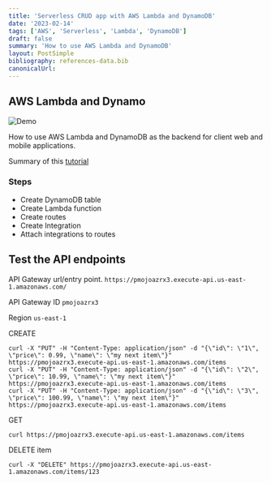 ```yaml
---
title: 'Serverless CRUD app with AWS Lambda and DynamoDB'
date: '2023-02-14'
tags: ['AWS', 'Serverless', 'Lambda', 'DynamoDB']
draft: false
summary: 'How to use AWS Lambda and DynamoDB'
layout: PostSimple
bibliography: references-data.bib
canonicalUrl:
---
```


## AWS Lambda and Dynamo

![Demo](https://i.imgur.com/8nRo6Mu.png)

How to use AWS Lambda and DynamoDB as the backend for client web and mobile applications.

Summary of this [tutorial](https://docs.aws.amazon.com/apigateway/latest/developerguide/http-api-dynamo-db.html)

### Steps

- Create DynamoDB table
- Create Lambda function
- Create routes
- Create Integration
- Attach integrations to routes

## Test the API endpoints

API Gateway url/entry point.
`https://pmojoazrx3.execute-api.us-east-1.amazonaws.com/`

API Gateway ID
`pmojoazrx3`

Region
`us-east-1`

CREATE

```
curl -X "PUT" -H "Content-Type: application/json" -d "{\"id\": \"1\", \"price\": 0.99, \"name\": \"my next item\"}" https://pmojoazrx3.execute-api.us-east-1.amazonaws.com/items
curl -X "PUT" -H "Content-Type: application/json" -d "{\"id\": \"2\", \"price\": 10.99, \"name\": \"my next item\"}" https://pmojoazrx3.execute-api.us-east-1.amazonaws.com/items
curl -X "PUT" -H "Content-Type: application/json" -d "{\"id\": \"3\", \"price\": 100.99, \"name\": \"my next item\"}" https://pmojoazrx3.execute-api.us-east-1.amazonaws.com/items
```

GET

```
curl https://pmojoazrx3.execute-api.us-east-1.amazonaws.com/items
```

DELETE item

```
curl -X "DELETE" https://pmojoazrx3.execute-api.us-east-1.amazonaws.com/items/123
```

